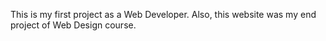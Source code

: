 This is my first project as a Web Developer. Also, this website was my end project of Web Design course.
